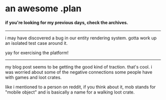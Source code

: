 # an awesome .plan

#### if you're looking for my previous days, check the archives.

---

i may have discovered a bug in our entity rendering system.  gotta work up an isolated test case around it.

yay for exercising the platform!

---

my blog post seems to be getting the good kind of traction.  that's cool.  i was worried about some of the negative connections some people have with games and loot crates.

like i mentioned to a person on reddit, if you think about it, mob stands for "mobile object" and is basically a name for a walking loot crate.

